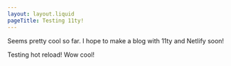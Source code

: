 ```yaml
---
layout: layout.liquid
pageTitle: Testing 11ty!
---
```


Seems pretty cool so far. I hope to make a blog with 11ty and Netlify soon!

Testing hot reload! Wow cool!
